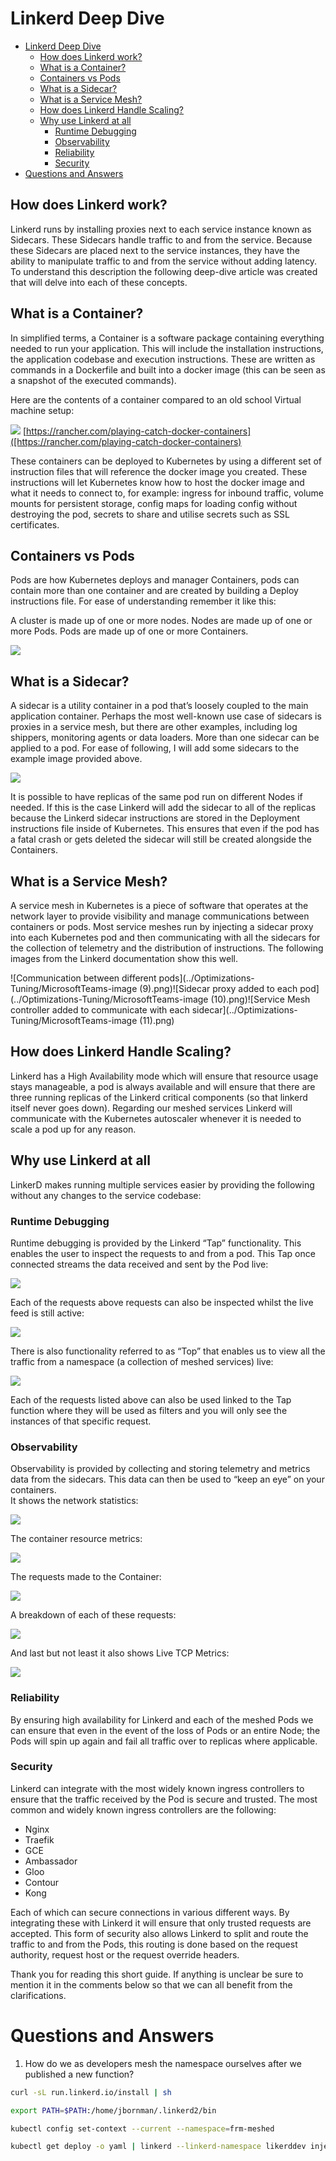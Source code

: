 # Linkerd Deep Dive

- [Linkerd Deep Dive](#linkerd-deep-dive)
  - [How does Linkerd work?](#how-does-linkerd-work)
  - [What is a Container?](#what-is-a-container)
  - [Containers vs Pods](#containers-vs-pods)
  - [What is a Sidecar?](#what-is-a-sidecar)
  - [What is a Service Mesh?](#what-is-a-service-mesh)
  - [How does Linkerd Handle Scaling?](#how-does-linkerd-handle-scaling)
  - [Why use Linkerd at all](#why-use-linkerd-at-all)
    - [Runtime Debugging](#runtime-debugging)
    - [Observability](#observability)
    - [Reliability](#reliability)
    - [Security](#security)
- [Questions and Answers](#questions-and-answers)

## How does Linkerd work?

Linkerd runs by installing proxies next to each service instance known as Sidecars. These Sidecars handle traffic to and from the service. Because these Sidecars are placed next to the service instances, they have the ability to manipulate traffic to and from the service without adding latency. To understand this description the following deep-dive article was created that will delve into each of these concepts.

## What is a Container?

In simplified terms, a Container is a software package containing everything needed to run your application. This will include the installation instructions, the application codebase and execution instructions. These are written as commands in a Dockerfile and built into a docker image (this can be seen as a snapshot of the executed commands).

Here are the contents of a container compared to an old school Virtual machine setup:

![](../../images/image-20210601-110348.png)
[https://rancher.com/playing-catch-docker-containers]([https://rancher.com/playing-catch-docker-containers)

These containers can be deployed to Kubernetes by using a different set of instruction files that will reference the docker image you created. These instructions will let Kubernetes know how to host the docker image and what it needs to connect to, for example: ingress for inbound traffic, volume mounts for persistent storage, config maps for loading config without destroying the pod, secrets to share and utilise secrets such as SSL certificates.

## Containers vs Pods

Pods are how Kubernetes deploys and manager Containers, pods can contain more than one container and are created by building a Deploy instructions file. For ease of understanding remember it like this:

A cluster is made up of one or more nodes. Nodes are made up of one or more Pods. Pods are made up of one or more Containers.

![](../../images/Container-Pods.jpg)

## What is a Sidecar?

A sidecar is a utility container in a pod that’s loosely coupled to the main application container. Perhaps the most well-known use case of sidecars is proxies in a service mesh, but there are other examples, including log shippers, monitoring agents or data loaders. More than one sidecar can be applied to a pod. For ease of following, I will add some sidecars to the example image provided above.

![](../../images/Sidecar.jpg)

It is possible to have replicas of the same pod run on different Nodes if needed. If this is the case Linkerd will add the sidecar to all of the replicas because the Linkerd sidecar instructions are stored in the Deployment instructions file inside of Kubernetes. This ensures that even if the pod has a fatal crash or gets deleted the sidecar will still be created alongside the Containers.

## What is a Service Mesh?

A service mesh in Kubernetes is a piece of software that operates at the network layer to provide visibility and manage communications between containers or pods. Most service meshes run by injecting a sidecar proxy into each Kubernetes pod and then communicating with all the sidecars for the collection of telemetry and the distribution of instructions. The following images from the Linkerd documentation show this well.

![Communication between different pods](../Optimizations-Tuning/MicrosoftTeams-image (9).png)![Sidecar proxy added to each pod](../Optimizations-Tuning/MicrosoftTeams-image (10).png)![Service Mesh controller added to communicate with each sidecar](../Optimizations-Tuning/MicrosoftTeams-image (11).png)

## How does Linkerd Handle Scaling?

Linkerd has a High Availability mode which will ensure that resource usage stays manageable, a pod is always available and will ensure that there are three running replicas of the Linkerd critical components (so that linkerd itself never goes down). Regarding our meshed services Linkerd will communicate with the Kubernetes autoscaler whenever it is needed to scale a pod up for any reason.

## Why use Linkerd at all

LinkerD makes running multiple services easier by providing the following without any changes to the service codebase:

### Runtime Debugging

Runtime debugging is provided by the Linkerd “Tap” functionality. This enables the user to inspect the requests to and from a pod. This Tap once connected streams the data received and sent by the Pod live:

![](../../images/image-20210601-115943.png)

Each of the requests above requests can also be inspected whilst the live feed is still active:

![](../../images/image-20210601-120045.png)

There is also functionality referred to as “Top” that enables us to view all the traffic from a namespace (a collection of meshed services) live:

![](../../images/image-20210601-120234.png)

Each of the requests listed above can also be used linked to the Tap function where they will be used as filters and you will only see the instances of that specific request.

### Observability

Observability is provided by collecting and storing telemetry and metrics data from the sidecars. This data can then be used to “keep an eye” on your containers.  
It shows the network statistics:

![](../../images/image-20210601-114116.png)

The container resource metrics:

![](../../images/image-20210601-114213.png)

The requests made to the Container:

![](../../images/image-20210601-114330.png)

A breakdown of each of these requests:

![](../../images/image-20210601-114404.png)

And last but not least it also shows Live TCP Metrics:

![](../../images/image-20210601-114555.png)

### Reliability

By ensuring high availability for Linkerd and each of the meshed Pods we can ensure that even in the event of the loss of Pods or an entire Node; the Pods will spin up again and fail all traffic over to replicas where applicable.

### Security

Linkerd can integrate with the most widely known ingress controllers to ensure that the traffic received by the Pod is secure and trusted. The most common and widely known ingress controllers are the following:

- Nginx
- Traefik
- GCE
- Ambassador
- Gloo
- Contour
- Kong

Each of which can secure connections in various different ways. By integrating these with Linkerd it will ensure that only trusted requests are accepted. This form of security also allows Linkerd to split and route the traffic to and from the Pods, this routing is done based on the request authority, request host or the request override headers.

Thank you for reading this short guide. If anything is unclear be sure to mention it in the comments below so that we can all benefit from the clarifications.

# Questions and Answers

1. How do we as developers mesh the namespace ourselves after we published a new function?

```bash
curl -sL run.linkerd.io/install | sh
```

```bash
export PATH=$PATH:/home/jbornman/.linkerd2/bin
```

```bash
kubectl config set-context --current --namespace=frm-meshed
```

```bash
kubectl get deploy -o yaml | linkerd --linkerd-namespace likerddev inject - | kubectl apply -f -
```
